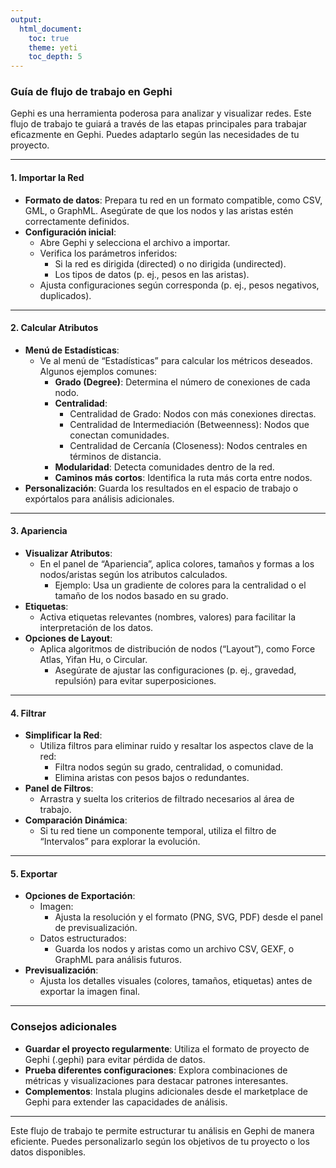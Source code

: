 ```yaml
---
output: 
  html_document: 
    toc: true
    theme: yeti
    toc_depth: 5
---
```


### Guía de flujo de trabajo en Gephi

Gephi es una herramienta poderosa para analizar y visualizar redes. Este flujo de trabajo te guiará a través de las etapas principales para trabajar eficazmente en Gephi. Puedes adaptarlo según las necesidades de tu proyecto.

---

#### 1. **Importar la Red**

- **Formato de datos**: Prepara tu red en un formato compatible, como CSV, GML, o GraphML. Asegúrate de que los nodos y las aristas estén correctamente definidos.
- **Configuración inicial**:
  - Abre Gephi y selecciona el archivo a importar.
  - Verifica los parámetros inferidos:
    - Si la red es dirigida (directed) o no dirigida (undirected).
    - Los tipos de datos (p. ej., pesos en las aristas).
  - Ajusta configuraciones según corresponda (p. ej., pesos negativos, duplicados).

---

#### 2. **Calcular Atributos**

- **Menú de Estadísticas**:
  - Ve al menú de “Estadísticas” para calcular los métricos deseados. Algunos ejemplos comunes:
    - **Grado (Degree)**: Determina el número de conexiones de cada nodo.
    - **Centralidad**:
      - Centralidad de Grado: Nodos con más conexiones directas.
      - Centralidad de Intermediación (Betweenness): Nodos que conectan comunidades.
      - Centralidad de Cercanía (Closeness): Nodos centrales en términos de distancia.
    - **Modularidad**: Detecta comunidades dentro de la red.
    - **Caminos más cortos**: Identifica la ruta más corta entre nodos.
- **Personalización**: Guarda los resultados en el espacio de trabajo o expórtalos para análisis adicionales.

---

#### 3. **Apariencia**

- **Visualizar Atributos**:
  - En el panel de “Apariencia”, aplica colores, tamaños y formas a los nodos/aristas según los atributos calculados.
    - Ejemplo: Usa un gradiente de colores para la centralidad o el tamaño de los nodos basado en su grado.
- **Etiquetas**:
  - Activa etiquetas relevantes (nombres, valores) para facilitar la interpretación de los datos.
- **Opciones de Layout**:
  - Aplica algoritmos de distribución de nodos (“Layout”), como Force Atlas, Yifan Hu, o Circular.
    - Asegúrate de ajustar las configuraciones (p. ej., gravedad, repulsión) para evitar superposiciones.

---

#### 4. **Filtrar**

- **Simplificar la Red**:
  - Utiliza filtros para eliminar ruido y resaltar los aspectos clave de la red:
    - Filtra nodos según su grado, centralidad, o comunidad.
    - Elimina aristas con pesos bajos o redundantes.
- **Panel de Filtros**:
  - Arrastra y suelta los criterios de filtrado necesarios al área de trabajo.
- **Comparación Dinámica**:
  - Si tu red tiene un componente temporal, utiliza el filtro de “Intervalos” para explorar la evolución.

---

#### 5. **Exportar**

- **Opciones de Exportación**:
  - Imagen:
    - Ajusta la resolución y el formato (PNG, SVG, PDF) desde el panel de previsualización.
  - Datos estructurados:
    - Guarda los nodos y aristas como un archivo CSV, GEXF, o GraphML para análisis futuros.
- **Previsualización**:
  - Ajusta los detalles visuales (colores, tamaños, etiquetas) antes de exportar la imagen final.

---

### Consejos adicionales

- **Guardar el proyecto regularmente**: Utiliza el formato de proyecto de Gephi (.gephi) para evitar pérdida de datos.
- **Prueba diferentes configuraciones**: Explora combinaciones de métricas y visualizaciones para destacar patrones interesantes.
- **Complementos**: Instala plugins adicionales desde el marketplace de Gephi para extender las capacidades de análisis.

---

Este flujo de trabajo te permite estructurar tu análisis en Gephi de manera eficiente. Puedes personalizarlo según los objetivos de tu proyecto o los datos disponibles.
